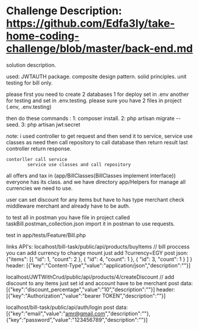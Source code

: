 # Challenge Description: https://github.com/Edfa3ly/take-home-coding-challenge/blob/master/back-end.md

solution description.

used:
JWTAUTH package.
composite design pattern.
solid principles.
unit testing for bill only.

please first you need to create 2 databases 1 for deploy set in .env another for testing and
 set in .env.testing.
 please sure you have 2 files in project (.env, .env.testing)
 
 then do these commands :
 1: composer install.
 2: php artisan migrate --seed.
 3: php artisan jwt:secret

note:
    i used controller to get request and then send it to service, 
    service use classes as need then call repository to call database
     then return result last controller return response.
     
    contorller call service 
            service use classes and call repository
            
all offers and tax in (app/BillClasses(BillClasses implement interface)) everyone has its class.
and we have directory app/Helpers for manage all currencies we need to use.

 user can set discount for any items but have to has type merchant check middleware merchant and already
 have to be auth.
 
 to test all in postman you have file in project called taskBill.postman_collection.json import it 
in postman to use requests.
 
 test in app/tests/Feature/Bill.php
 
 
 links API's:
 localhost/bill-task/public/api/products/buyItems // bill proccess you can add currency to change mount just add ?currency=EGY
 post json: {"items": [{
            			"id": 1,
            			"count": 2
            		},
            		{
            			"id": 4,
            			"count": 1
            		},
            		{
            			"id": 3,
            			"count": 1
            		}
            	]
            }
 header: [{"key":"Content-Type","value":"application/json","description":""}]
 
 
localhost/JWTWithCrud/public/api/products/4/createDiscount // add discount to any items just set id and account have to be merchant
post data: [{"key":"discount_percentage","value":"10","description":""}]
header: [{"key":"Authorization","value":"bearer TOKEN","description":""}]

localhost/bill-task/public/api/auth/login
post data: [{"key":"email","value":"amr@gmail.com","description":""},{"key":"password","value":"123456789","description":""}]
